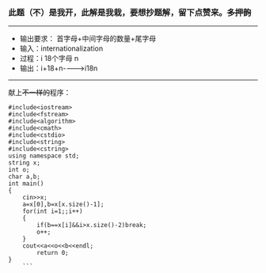 ### 此题（不）是我开，此解是我栽，要想抄题解，留下点赞来。~~多押韵~~

----------


* 输出要求： 首字母+中间字母的数量+尾字母
* 输入：internationalization
* 过程：i    18个字母      n
* 输出：i+18+n---->i18n
--------

献上~~不一样的~~程序：
```
#include<iostream>
#include<fstream>
#include<algorithm>
#include<cmath>
#include<cstdio>
#include<string>
#include<cstring>
using namespace std;
string x;
int o;
char a,b;
int main()
{
	cin>>x;
	a=x[0],b=x[x.size()-1];
	for(int i=1;;i++)
	{
		if(b==x[i]&&i>x.size()-2)break;
		o++;
	}
	cout<<a<<o<<b<<endl;
       	return 0;
}
    ```